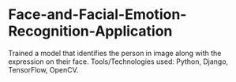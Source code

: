 # Face-and-Facial-Emotion-Recognition-Application
Trained a model that identifies the person in image along with the expression on their face. Tools/Technologies used: Python, Django, TensorFlow, OpenCV.
